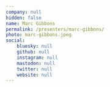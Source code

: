```yaml
---
company: null
hidden: false
name: Marc Gibbons
permalink: /presenters/marc-gibbons/
photo: marc-gibbons.jpeg
social:
    bluesky: null
    github: null
    instagram: null
    mastodon: null
    twitter: null
    website: null
---
```

